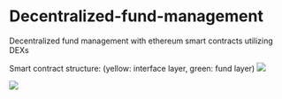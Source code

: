 # Decentralized-fund-management
Decentralized fund management with ethereum smart contracts utilizing DEXs

Smart contract structure:
(yellow: interface layer, green: fund layer)
![](https://i.imgur.com/hX3hFUp.png)


![](https://github.com//1up8192/decentralized-fund-management/workflows/contract%20tests%20and%20testnet%20migration/badge.svg)
